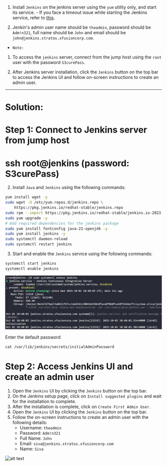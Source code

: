 1. Install `Jenkins` on the jenkins server using the `yum` utility only, and start its service. - If you face a timeout issue while starting the Jenkins service, refer to [this](https://www.jenkins.io/doc/book/system-administration/systemd-services/#starting-services).

2. Jenkin's admin user name should be `theadmin`, password should be `Adm!n321`, full name should be `John` and email should be `john@jenkins.stratos.xfusioncorp.com`.

- `Note:`

 1. To access the `jenkins` server, connect from the jump host using the `root` user with the password `S3curePass`.

  2. After Jenkins server installation, click the `Jenkins` button on the top bar to access the Jenkins UI and follow on-screen instructions to create an admin user.

---

# Solution:
# Step 1: Connect to Jenkins server from jump host
# ssh root@jenkins (password: S3curePass)





2. Install `Java` and `Jenkins` using the following commands:
```bash
yum install wget -y
sudo wget -O /etc/yum.repos.d/jenkins.repo \
    https://pkg.jenkins.io/redhat-stable/jenkins.repo
sudo rpm --import https://pkg.jenkins.io/redhat-stable/jenkins.io-2023.key
sudo yum upgrade -y
# Add required dependencies for the jenkins package
sudo yum install fontconfig java-21-openjdk -y
sudo yum install jenkins -y
sudo systemctl daemon-reload
sudo systemctl restart jenkins

```
3. Start and enable the `Jenkins` service using the following commands:
```bash
systemctl start jenkins
systemctl enable jenkins
```
![alt text](image.png)

Enter the default password

```
cat /var/lib/jenkins/secrets/initialAdminPassword
```



# Step 2: Access Jenkins UI and create an admin user

1. Open the `Jenkins` UI by clicking the `Jenkins` button on the top bar.
2. On the Jenkins setup page, click on `Install suggested plugins` and wait for the installation to complete.
3. After the installation is complete, click on `Create First Admin User`.
4. Open the `Jenkins` UI by clicking the `Jenkins` button on the top bar.
5. Follow the on-screen instructions to create an admin user with the following details:
   - Username: `theadmin`
   - Password: `Adm!n321`
   - Full Name: `John`
   - Email: `siva@jenkins.stratos.xfusioncorp.com`
   - Name: `Siva`


![alt text](20251001-1052-16.2651722.gif)
